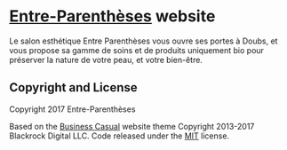 # [Entre-Parenthèses](http://xn--entre-parenthses-5pb.com/) website

Le salon esthétique Entre Parenthèses vous ouvre ses portes à Doubs, et vous propose sa gamme de soins et de produits uniquement bio pour préserver la nature de votre peau, et votre bien-être.


## Copyright and License

Copyright 2017 Entre-Parenthèses

Based on the [Business Casual](http://startbootstrap.com/template-overviews/business-casual/) website theme
Copyright 2013-2017 Blackrock Digital LLC. Code released under the [MIT](https://github.com/BlackrockDigital/startbootstrap-business-casual/blob/gh-pages/LICENSE) license.
